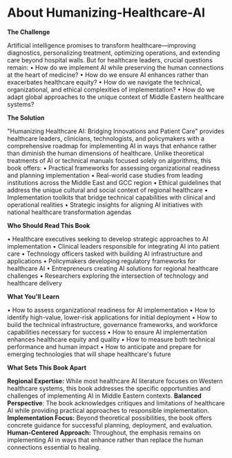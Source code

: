 # About Humanizing-Healthcare-AI


**The Challenge**

Artificial intelligence promises to transform healthcare—improving diagnostics, personalizing treatment, optimizing operations, and extending care beyond hospital walls.
But for healthcare leaders, crucial questions remain:
•	How do we implement AI while preserving the human connections at the heart of medicine?
•	How do we ensure AI enhances rather than exacerbates healthcare equity?
•	How do we navigate the technical, organizational, and ethical complexities of implementation?
•	How do we adapt global approaches to the unique context of Middle Eastern healthcare systems?

**The Solution**

"Humanizing Healthcare AI: Bridging Innovations and Patient Care" provides healthcare leaders, clinicians, technologists, and policymakers with a comprehensive roadmap for implementing AI in ways that enhance rather than diminish the human dimensions of healthcare.
Unlike theoretical treatments of AI or technical manuals focused solely on algorithms, this book offers:
•	Practical frameworks for assessing organizational readiness and planning implementation
•	Real-world case studies from leading institutions across the Middle East and GCC region
•	Ethical guidelines that address the unique cultural and social context of regional healthcare
•	Implementation toolkits that bridge technical capabilities with clinical and operational realities
•	Strategic insights for aligning AI initiatives with national healthcare transformation agendas

**Who Should Read This Book**

•	Healthcare executives seeking to develop strategic approaches to AI implementation
•	Clinical leaders responsible for integrating AI into patient care
•	Technology officers tasked with building AI infrastructure and applications
•	Policymakers developing regulatory frameworks for healthcare AI
•	Entrepreneurs creating AI solutions for regional healthcare challenges
•	Researchers exploring the intersection of technology and healthcare delivery

**What You'll Learn**

•	How to assess organizational readiness for AI implementation
•	How to identify high-value, lower-risk applications for initial deployment
•	How to build the technical infrastructure, governance frameworks, and workforce capabilities necessary for success
•	How to ensure AI implementation enhances healthcare equity and quality
•	How to measure both technical performance and human impact
•	How to anticipate and prepare for emerging technologies that will shape healthcare's future

**What Sets This Book Apart**

**Regional Expertise:** While most healthcare AI literature focuses on Western healthcare systems, this book addresses the specific opportunities and challenges of implementing AI in Middle Eastern contexts.
**Balanced Perspective**: The book acknowledges critiques and limitations of healthcare AI while providing practical approaches to responsible implementation.
**Implementation Focus:** Beyond theoretical possibilities, the book offers concrete guidance for successful planning, deployment, and evaluation.
**Human-Centered Approach:** Throughout, the emphasis remains on implementing AI in ways that enhance rather than replace the human connections essential to healing.
